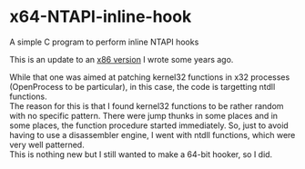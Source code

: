 # x64-NTAPI-inline-hook
A simple C program to perform inline NTAPI hooks
<p>
This is an update to an <a href="http://c0dew0rth.blogspot.com/2016/01/openprocess-api-hook-in-msvcc.html">x86 version</a> I wrote some years ago.</p>
  <p>
While that one was aimed at patching kernel32 functions in x32 processes (OpenProcess to be particular), in this case, the code is targetting ntdll functions.<br/>
The reason for this is that I found kernel32 functions to be rather random with no specific pattern. There were jump thunks in some places and in some places, the function procedure started immediately. So, just to avoid having to use a disassembler engine, I went with ntdll functions, which were very well patterned.<br/>
This is nothing new but I still wanted to make a 64-bit hooker, so I did.
</p>
